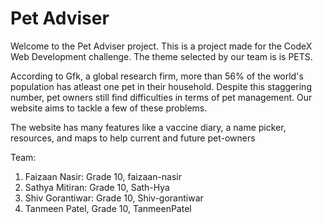 # Pet Adviser

Welcome to the Pet Adviser project. This is a project made for the CodeX Web Development challenge. The theme selected by our team is is PETS. 

According to Gfk, a global research firm, more than 56% of the world's population has atleast one pet in their household. Despite this staggering number, pet owners still find difficulties in terms of pet management. Our website aims to tackle a few of these problems. 

The website has many features like a vaccine diary, a name picker, resources, and maps  to help current and future pet-owners


Team:

1) Faizaan Nasir: Grade 10, faizaan-nasir
2) Sathya Mitiran: Grade 10, Sath-Hya
3) Shiv Gorantiwar: Grade 10, Shiv-gorantiwar
4) Tanmeen Patel, Grade 10, TanmeenPatel
